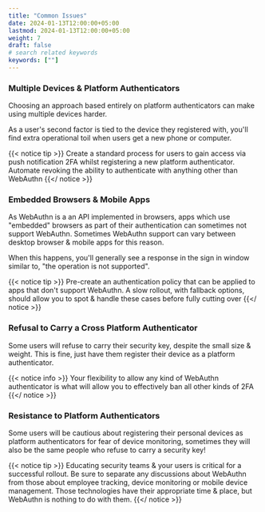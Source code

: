 ```yaml
---
title: "Common Issues"
date: 2024-01-13T12:00:00+05:00
lastmod: 2024-01-13T12:00:00+05:00
weight: 7
draft: false
# search related keywords
keywords: [""]
---
```


### Multiple Devices & Platform Authenticators

Choosing an approach based entirely on platform authenticators can make using multiple devices harder.

As a user's second factor is tied to the device they registered with, you'll find extra operational toil when users get a new phone or computer.

{{< notice tip >}}
Create a standard process for users to gain access via push notification 2FA whilst registering a new platform authenticator. Automate revoking the ability to authenticate with anything other than WebAuthn
{{</ notice >}}

### Embedded Browsers & Mobile Apps

As WebAuthn is a an API implemented in browsers, apps which use "embedded" browsers as part of their authentication can sometimes not support WebAuthn. Sometimes WebAuthn support can vary between desktop browser & mobile apps for this reason.

When this happens, you'll generally see a response in the sign in window similar to, "the operation is not supported".

{{< notice tip >}}
Pre-create an authentication policy that can be applied to apps that don't support WebAuthn. A slow rollout, with fallback options, should allow you to spot & handle these cases before fully cutting over
{{</ notice >}}

### Refusal to Carry a Cross Platform Authenticator

Some users will refuse to carry their security key, despite the small size & weight. This is fine, just have them register their device as a platform authenticator.

{{< notice info >}}
Your flexibility to allow any kind of WebAuthn authenticator is what will allow you to effectively ban all other kinds of 2FA
{{</ notice >}}

### Resistance to Platform Authenticators

Some users will be cautious about registering their personal devices as platform authenticators for fear of device monitoring, sometimes they will also be the same people who refuse to carry a security key!

{{< notice tip >}}
Educating security teams & your users is critical for a successful rollout. Be sure to separate any discussions about WebAuthn from those about employee tracking, device monitoring or mobile device management. Those technologies have their appropriate time & place, but WebAuthn is nothing to do with them.
{{</ notice >}}